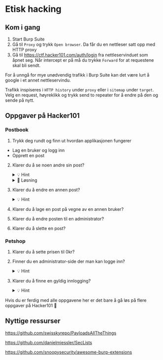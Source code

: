# Etisk hacking

## Kom i gang
1. Start Burp Suite
2. Gå til ``` Proxy ``` og trykk ``` Open browser ```. Da får du en nettleser satt opp med HTTP proxy
3. Gå til https://ctf.hacker101.com/auth/login fra nettleservinduet som åpnet seg. Når intercept er på må du trykke ``` Forward ``` for at requestene skal bli sendt.

For å unngå for mye unødvendig trafikk i Burp Suite kan det være lurt å google i et annet nettleservindu.

Trafikk inspiseres i ``` HTTP history ``` under ``` proxy ``` eller i ``` sitemap ``` under ``` target ```. Velg en request, høyreklikk og trykk send to repeater for å endre på den og sende på nytt.

## Oppgaver på Hacker101

### Postbook
1. Trykk deg rundt og finn ut hvordan applikasjonen fungerer
  - Lag en bruker og logg inn
  - Opprett en post
  
2. Klarer du å se noen andre sin post?
    <details>
      <summary>💡 Hint</summary>
    Klikk for å se på en av dine poster og se på requesten. Er det noe du kan endre der?
    </details>
    <details>
      <summary>🚨 Løsning</summary>
    Trykk på en av dine egne poster. Finn requesten under HTTP History. Høyreklikk på requesten og trykk Send to repeater. Gå til Repeater i menyen. Endre id-parameteret i requesten til feks 1 (GET /index.php?page=view.php&id=1) og trykk send. I responsen vil du se en annen person sin post. 
    </details>
 
3. Klarer du å endre en annen post?
    <details>
      <summary>💡 Hint</summary>
    Se på requesten for å endre en post, er det noe du kan endre der?
    </details>
4. Klarer du å lage en post på vegne av en annen bruker?
5. Klarer du å endre posten til en administrator?
6. Klarer du å slette en post?

### Petshop
1. Klarer du å sette prisen til 0kr?
2. Finner du en administrator-side der man kan logge inn?
    <details>
      <summary>💡 Hint</summary>
      
    Istedenfor å gjette manuelt hvor innloggingssiden ligger kan vi automatisere prosessen ved å la Intruder iterere over en liste med payloads og sende HTTP-kall på nytt med ulik payload hver gang.
    
    Høyreklikk på GET-kallet til forsiden og velg ``` Send to Intruder ```. Legg til to paragraftegn (§§) etter ``` GET / ```. Dette forteller Intruder hvor den skal injisere payloaden vi definerer i neste steg.
    
    Velg deretter fanen ``` Payloads ```. Her velger man hvilke payloads Intruder skal bruke. For denne oppgaven kan vi bruke en liste med typiske stier på nettsider. Lim inn innholdet i [denne fila](common-web-paths.txt) under Payload Options og velg Start attack.
    
    Finner du noen sider som returnerer en 2XX-respons? Hvis ikke kan det hende webserveren vi gjør kall mot skiller mellom store og små bokstaver. Endre payloaden til lowercase ved å velge ``` Add ``` under ``` Payload Processing ```. Deretter ``` Modify case ```, ``` To lower case ``` og OK. Kjør intruder på nytt.

    </details>
    
3. Klarer du å finne en gyldig innlogging?
    <details>
      <summary>💡 Hint</summary>
    
      Siden Intruder har kraftige begrensnigner på hvor mange kall man kan gjøre i sekundet er den ikke spesielt godt egnet til å gjøre noe reell brute-forcing. Heldigvis har noen laget en utvidelse som gir deg kraftigere funksjonalitet - Turbo Intruder. Denne kan vi bruke til å brute-force brukernavn og passord på innloggingssiden. En mer omfattende guide og mer informasjon om Turbo Intruder finner du [her](https://portswigger.net/research/turbo-intruder-embracing-the-billion-request-attack), den korte versjonen er under 👇

    **Installer Turbo Intruder**
    1. Installer med BApp Store under ``` Extensions ``` taben.
    2. For eksempel: Prøv et tilfeldig brukernavn og passord på innloggingen (username: test, password: hemmelig). Finn requesten din i historikken og marker inputen til passordet ``` hemmelig ```. Høyreklikk, velg ``` Extensions ```, ``` Turbo Intrudder ``` og ``` Send to Turbo Intruder ```. Da åpnes et vindu med requesten din og noe Python-kode. Nederst i raw-filen vil du se ``` username=test&password=%s ```. Området du markerte har blitt erstattet med ```%s```, og det vil bli erstattet med payloadene du sender inn i angrepet.
    3. I Python-koden kan vi begynne med å endre inputen for ordlisten fra ``` /usr/share/dict/words ``` til en annen liste. Disse listene med [vanlige brukernavn](https://github.com/danielmiessler/SecLists/blob/master/Usernames/Names/names.txt) og [passord](https://github.com/danielmiessler/SecLists/blob/master/Passwords/Common-Credentials/10k-most-common.txt) er for eksempel fine å bruke. Start med å finne et gyldig brukernavn. Deretter kan du brute-force passordet til brukeren. Eksempelkoden i Python sier at resultater kun skal legges til i listen hvis de er interessante, så det kan være lurt å endre følgende kode:
      ```
      def handleResponse(req, interesting):
          if interesting:
              table.add(req)
      ```
      til for eksempel
      ```
      def handleResponse(req, interesting):
          if not 'Invalid username' in req.response:
              table.add(req)
      ```
      Da filtrerer vi vekk responser som indikerer at brukernavnet er feil i resultattabellen.
    
    4. Trykk på den litt skjulte attack-knappen nederst for å starte angrepet.

    
    **NB:** oppgavens gyldige brukernavn og passord genereres på nytt hver gang oppgaven startes så det er ikke sikkert at brukernavn og passord finnes i ordlistene.

</details>
  
  Hvis du er ferdig med alle oppgavene her er det bare å gå løs på flere oppgaver på Hacker101 💪
  
## Nyttige ressurser
  
https://github.com/swisskyrepo/PayloadsAllTheThings

https://github.com/danielmiessler/SecLists

https://github.com/snoopysecurity/awesome-burp-extensions

